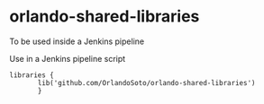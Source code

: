 # orlando-shared-libraries
To be used inside a Jenkins pipeline
 
 Use in a Jenkins pipeline script
 ```
 libraries {
        lib('github.com/OrlandoSoto/orlando-shared-libraries')
        }
  ```
